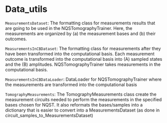 # Data_utils

`MeasurementsDataset`: The formatting class for measurements results that are going to be used in the NQSTomographyTrainer. Here, the measurements are organized by (a) the measurement bases and (b) their outcomes.

`MeasurementsInCBDataset`: The formatting class for measurements after they have been transformed into the computational basis. Each measurement outcome is transformed into the computational basis into (A) sampled states and the (B) amplitudes. NQSTomographyTrainer takes measurements in the computational basis.  

`MeasurementsInCBDataLoader`: DataLoader for NQSTomographyTrainer where the measurements are transformed into the computational basis

`TomographyMeasurements`: The TomographyMeasurements class create the measurement circuits needed to
    perform the measurements in the specified bases chosen for NQST. It also
    reformats the bases/samples into a dictionary that is easier to convert
    into a MeasurementsDataset (as done in circuit_samples_to_MeasurementsDataset)
